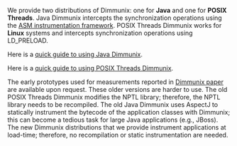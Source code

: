 We provide two distributions of Dimmunix: one for **Java** and one for **POSIX Threads**.
Java Dimmunix intercepts the synchronization operations using the [ASM instrumentation framework](http://asm.ow2.org/).
POSIX Threads Dimmunix works for **Linux** systems and intercepts synchronization operations using LD\_PRELOAD.

Here is a [quick guide to using Java Dimmunix](QuickGuideJava.md).

Here is a [quick guide to using POSIX Threads Dimmunix](QuickGuidePOSIXThreads.md).

The early prototypes used for measurements reported in [Dimmunix paper](http://dslab.epfl.ch/pubs/dimmunix) are available upon request.
These older versions are harder to use.
The old POSIX Threads Dimmunix modifies the NPTL library; therefore, the NPTL library needs to be recompiled.
The old Java Dimmunix uses AspectJ to statically instrument the bytecode of the application classes with Dimmunix; this can become a tedious task for large Java applications (e.g., JBoss).
The new Dimmunix distributions that we provide instrument applications at load-time; therefore, no recompilation or static instrumentation are needed.
